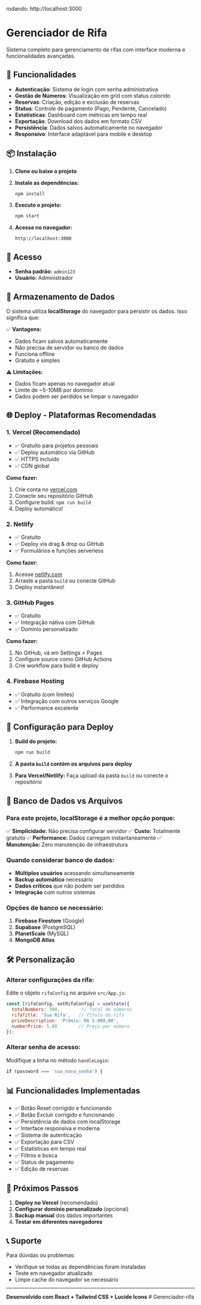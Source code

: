 
rodando: http://localhost:3000 


# Gerenciador de Rifa

Sistema completo para gerenciamento de rifas com interface moderna e funcionalidades avançadas.

## 🚀 Funcionalidades

- **Autenticação**: Sistema de login com senha administrativa
- **Gestão de Números**: Visualização em grid com status colorido
- **Reservas**: Criação, edição e exclusão de reservas
- **Status**: Controle de pagamento (Pago, Pendente, Cancelado)
- **Estatísticas**: Dashboard com métricas em tempo real
- **Exportação**: Download dos dados em formato CSV
- **Persistência**: Dados salvos automaticamente no navegador
- **Responsivo**: Interface adaptável para mobile e desktop

## 📦 Instalação

1. **Clone ou baixe o projeto**
2. **Instale as dependências:**
   ```bash
   npm install
   ```

3. **Execute o projeto:**
   ```bash
   npm start
   ```

4. **Acesse no navegador:**
   ```
   http://localhost:3000
   ```

## 🔐 Acesso

- **Senha padrão:** `admin123`
- **Usuário:** Administrador

## 💾 Armazenamento de Dados

O sistema utiliza **localStorage** do navegador para persistir os dados. Isso significa que:

✅ **Vantagens:**
- Dados ficam salvos automaticamente
- Não precisa de servidor ou banco de dados
- Funciona offline
- Gratuito e simples

⚠️ **Limitações:**
- Dados ficam apenas no navegador atual
- Limite de ~5-10MB por domínio
- Dados podem ser perdidos se limpar o navegador

## 🌐 Deploy - Plataformas Recomendadas

### 1. **Vercel** (Recomendado)
- ✅ Gratuito para projetos pessoais
- ✅ Deploy automático via GitHub
- ✅ HTTPS incluído
- ✅ CDN global

**Como fazer:**
1. Crie conta no [vercel.com](https://vercel.com)
2. Conecte seu repositório GitHub
3. Configure build: `npm run build`
4. Deploy automático!

### 2. **Netlify**
- ✅ Gratuito
- ✅ Deploy via drag & drop ou GitHub
- ✅ Formulários e funções serverless

**Como fazer:**
1. Acesse [netlify.com](https://netlify.com)
2. Arraste a pasta `build` ou conecte GitHub
3. Deploy instantâneo!

### 3. **GitHub Pages**
- ✅ Gratuito
- ✅ Integração nativa com GitHub
- ✅ Domínio personalizado

**Como fazer:**
1. No GitHub, vá em Settings > Pages
2. Configure source como GitHub Actions
3. Crie workflow para build e deploy

### 4. **Firebase Hosting**
- ✅ Gratuito (com limites)
- ✅ Integração com outros serviços Google
- ✅ Performance excelente

## 🔧 Configuração para Deploy

1. **Build do projeto:**
   ```bash
   npm run build
   ```

2. **A pasta `build` contém os arquivos para deploy**

3. **Para Vercel/Netlify:** Faça upload da pasta `build` ou conecte o repositório

## 📱 Banco de Dados vs Arquivos

### Para este projeto, **localStorage é a melhor opção** porque:

✅ **Simplicidade:** Não precisa configurar servidor
✅ **Custo:** Totalmente gratuito
✅ **Performance:** Dados carregam instantaneamente
✅ **Manutenção:** Zero manutenção de infraestrutura

### Quando considerar banco de dados:

- **Múltiplos usuários** acessando simultaneamente
- **Backup automático** necessário
- **Dados críticos** que não podem ser perdidos
- **Integração** com outros sistemas

### Opções de banco se necessário:

1. **Firebase Firestore** (Google)
2. **Supabase** (PostgreSQL)
3. **PlanetScale** (MySQL)
4. **MongoDB Atlas**

## 🛠️ Personalização

### Alterar configurações da rifa:
Edite o objeto `rifaConfig` no arquivo `src/App.js`:

```javascript
const [rifaConfig, setRifaConfig] = useState({
  totalNumbers: 300,        // Total de números
  rifaTitle: 'Sua Rifa',   // Título da rifa
  prizeDescription: 'Prêmio: R$ 5.000,00',
  numberPrice: 5.00        // Preço por número
});
```

### Alterar senha de acesso:
Modifique a linha no método `handleLogin`:

```javascript
if (password === 'sua_nova_senha') {
```

## 📊 Funcionalidades Implementadas

- ✅ Botão Reset corrigido e funcionando
- ✅ Botão Excluir corrigido e funcionando  
- ✅ Persistência de dados com localStorage
- ✅ Interface responsiva e moderna
- ✅ Sistema de autenticação
- ✅ Exportação para CSV
- ✅ Estatísticas em tempo real
- ✅ Filtros e busca
- ✅ Status de pagamento
- ✅ Edição de reservas

## 🚀 Próximos Passos

1. **Deploy no Vercel** (recomendado)
2. **Configurar domínio personalizado** (opcional)
3. **Backup manual** dos dados importantes
4. **Testar em diferentes navegadores**

## 📞 Suporte

Para dúvidas ou problemas:
- Verifique se todas as dependências foram instaladas
- Teste em navegador atualizado
- Limpe cache do navegador se necessário

---

**Desenvolvido com React + Tailwind CSS + Lucide Icons**
#   G e r e n c i a d o r - r i f a 
 
 
